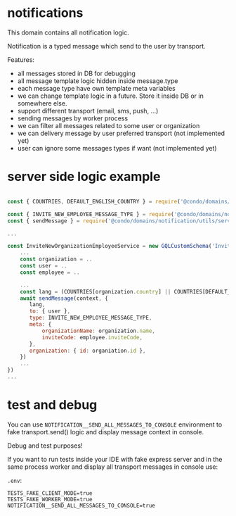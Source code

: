 # notifications

This domain contains all notification logic. 

Notification is a typed message which send to the user by transport.

Features:
 - all messages stored in DB for debugging
 - all message template logic hidden inside message.type
 - each message type have own template meta variables
 - we can change template logic in a future. Store it inside DB or in somewhere else.
 - support different transport (email, sms, push, ...)
 - sending messages by worker process
 - we can filter all messages related to some user or organization
 - we can delivery message by user preferred transport (not implemented yet)
 - user can ignore some messages types if want (not implemented yet)

# server side logic example

```javascript

const { COUNTRIES, DEFAULT_ENGLISH_COUNTRY } = require('@condo/domains/common/constants/countries')

const { INVITE_NEW_EMPLOYEE_MESSAGE_TYPE } = require('@condo/domains/notification/constants')
const { sendMessage } = require('@condo/domains/notification/utils/serverSchema')

...

const InviteNewOrganizationEmployeeService = new GQLCustomSchema('InviteNewOrganizationEmployeeService', {
    ...
    const organization = ..
    const user = ..
    const employee = ..

    ...
    const lang = (COUNTRIES[organization.country] || COUNTRIES[DEFAULT_ENGLISH_COUNTRY]).locale
    await sendMessage(context, {
       lang,
       to: { user },
       type: INVITE_NEW_EMPLOYEE_MESSAGE_TYPE,
       meta: {
           organizationName: organization.name,
           inviteCode: employee.inviteCode,
       },
       organization: { id: organiation.id },
    })
    ...
})
...

```

# test and debug

You can use `NOTIFICATION__SEND_ALL_MESSAGES_TO_CONSOLE` environment 
to fake transport.send() logic and display message context in console.

Debug and test purposes!

If you want to run tests inside your IDE with fake express server and in the same process worker
and display all transport messages in console use:

`.env`:
```
TESTS_FAKE_CLIENT_MODE=true
TESTS_FAKE_WORKER_MODE=true
NOTIFICATION__SEND_ALL_MESSAGES_TO_CONSOLE=true
```

